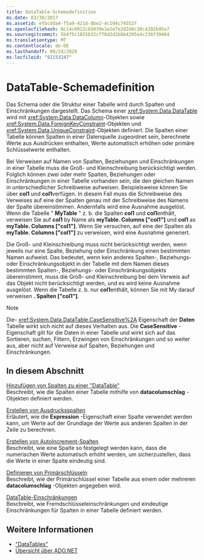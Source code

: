 ```yaml
---
title: DataTable-Schemadefinition
ms.date: 03/30/2017
ms.assetid: efbcdda4-f5a9-421d-8be2-4c194c74552f
ms.openlocfilehash: 0c14c6012c65039e1e2e7e2d2d8c38c4202b45a7
ms.sourcegitcommit: 5b475c1855b32cf78d2d1bbb4295e4c236f39464
ms.translationtype: MT
ms.contentlocale: de-DE
ms.lasthandoff: 09/24/2020
ms.locfileid: "91153247"
---
```

# <a name="datatable-schema-definition"></a>DataTable-Schemadefinition

Das Schema oder die Struktur einer Tabelle wird durch Spalten und Einschränkungen dargestellt. Das Schema einer <xref:System.Data.DataTable> wird mit <xref:System.Data.DataColumn>-Objekten sowie <xref:System.Data.ForeignKeyConstraint>-Objekten und <xref:System.Data.UniqueConstraint>-Objekten definiert. Die Spalten einer Tabelle können Spalten in einer Datenquelle zugeordnet sein, berechnete Werte aus Ausdrücken enthalten, Werte automatisch erhöhen oder primäre Schlüsselwerte enthalten.  
  
 Bei Verweisen auf Namen von Spalten, Beziehungen und Einschränkungen in einer Tabelle muss die Groß- und Kleinschreibung berücksichtigt werden. Folglich können zwei oder mehr Spalten, Beziehungen oder Einschränkungen in einer Tabelle vorhanden sein, die den gleichen Namen in unterschiedlicher Schreibweise aufweisen. Beispielsweise können Sie über **col1** und **col1**verfügen. In diesem Fall muss die Schreibweise des Verweises auf eine der Spalten genau mit der Schreibweise des Namens der Spalte übereinstimmen. Andernfalls wird eine Ausnahme ausgelöst. Wenn die Tabelle " **MyTable** " z. b. die Spalten **col1** und **col1**enthält, verweisen Sie auf **col1** by Name als **myTable. Columns ["col1"]** und **col1** as **myTable. Columns ["col1"]**. Wenn Sie versuchen, auf eine der Spalten als **myTable. Columns ["col1"]** zu verweisen, wird eine Ausnahme generiert.  
  
 Die Groß- und Kleinschreibung muss nicht berücksichtigt werden, wenn jeweils nur eine Spalte, Beziehung oder Einschränkung einen bestimmten Namen aufweist. Das bedeutet, wenn kein anderes Spalten-, Beziehungs- oder Einschränkungsobjekt in der Tabelle mit dem Namen dieses bestimmten Spalten-, Beziehungs- oder Einschränkungsobjekts übereinstimmt, muss die Groß- und Kleinschreibung bei dem Verweis auf das Objekt nicht berücksichtigt werden, und es wird keine Ausnahme ausgelöst. Wenn die Tabelle z. b. nur **col1**enthält, können Sie mit My darauf verweisen **. Spalten ["col1"]**.  
  
> [!NOTE]
> Die- <xref:System.Data.DataTable.CaseSensitive%2A> Eigenschaft der **Daten** Tabelle wirkt sich nicht auf dieses Verhalten aus. Die **CaseSensitive** -Eigenschaft gilt für die Daten in einer Tabelle und wirkt sich auf das Sortieren, suchen, Filtern, Erzwingen von Einschränkungen und so weiter aus, aber nicht auf Verweise auf Spalten, Beziehungen und Einschränkungen.  
  
## <a name="in-this-section"></a>In diesem Abschnitt  

 [Hinzufügen von Spalten zu einer "DataTable"](adding-columns-to-a-datatable.md)  
 Beschreibt, wie die Spalten einer Tabelle mithilfe von **datacolumschlag** -Objekten definiert werden.  
  
 [Erstellen von Ausdrucksspalten](creating-expression-columns.md)  
 Erläutert, wie die **Expression** -Eigenschaft einer Spalte verwendet werden kann, um Werte auf der Grundlage der Werte aus anderen Spalten in der Zeile zu berechnen.  
  
 [Erstellen von AutoIncrement-Spalten](creating-autoincrement-columns.md)  
 Beschreibt, wie eine Spalte so festgelegt werden kann, dass die numerischen Werte automatisch erhöht werden, um sicherzustellen, dass die Werte in einer Spalte eindeutig sind.  
  
 [Definieren von Primärschlüsseln](defining-primary-keys.md)  
 Beschreibt, wie der Primärschlüssel einer Tabelle aus einem oder mehreren **datacolumschlag** -Objekten angegeben wird.  
  
 [DataTable-Einschränkungen](datatable-constraints.md)  
 Beschreibt, wie Fremdschlüsseleinschränkungen und eindeutige Einschränkungen für Spalten in einer Tabelle definiert werden.  
  
## <a name="see-also"></a>Weitere Informationen

- ["DataTables"](datatables.md)
- [Übersicht über ADO.NET](../ado-net-overview.md)
